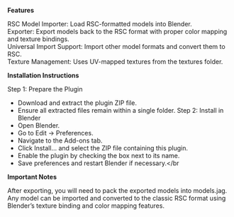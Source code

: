 <b>Features</b>

RSC Model Importer: Load RSC-formatted models into Blender.</br>
Exporter: Export models back to the RSC format with proper color mapping and texture bindings.</br>
Universal Import Support: Import other model formats and convert them to RSC.</br>
Texture Management: Uses UV-mapped textures from the textures folder.</br>

<b>Installation Instructions</b>

Step 1: Prepare the Plugin
- Download and extract the plugin ZIP file.
- Ensure all extracted files remain within a single folder.
Step 2: Install in Blender
- Open Blender.
- Go to Edit → Preferences.
- Navigate to the Add-ons tab.
- Click Install... and select the ZIP file containing this plugin.
- Enable the plugin by checking the box next to its name.
- Save preferences and restart Blender if necessary.</br

  
<b>Important Notes</b>

After exporting, you will need to pack the exported models into models.jag.
Any model can be imported and converted to the classic RSC format using Blender’s texture binding and color mapping features.
